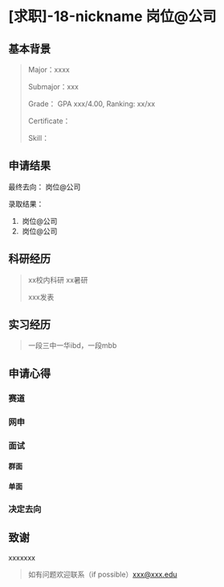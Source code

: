 # [求职]-18-nickname 岗位@公司

## 基本背景

> Major：xxxx
>
> Submajor：xxx
>
> Grade： GPA xxx/4.00, Ranking: xx/xx
>
> Certificate：
>
> Skill：

## 申请结果

最终去向： 岗位@公司

录取结果：

1. ​	岗位@公司
2. ​    岗位@公司

## 科研经历

> xx校内科研 xx暑研
>
> xxx发表

## 实习经历

> 一段三中一华ibd，一段mbb

## 申请心得

### 赛道



### 网申



### 面试

#### 群面



#### 单面



### 决定去向



## 致谢

xxxxxxx

> 如有问题欢迎联系（if possible）xxx@xxx.edu